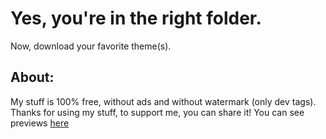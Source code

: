 # Yes, you're in the right folder.

Now, download your favorite theme(s).

## About:

My stuff is 100% free, without ads and without watermark (only dev tags). Thanks for using my stuff, to support me, you can share it!
You can see previews [here](https://tomrdh.github.io/da-website/themes)
